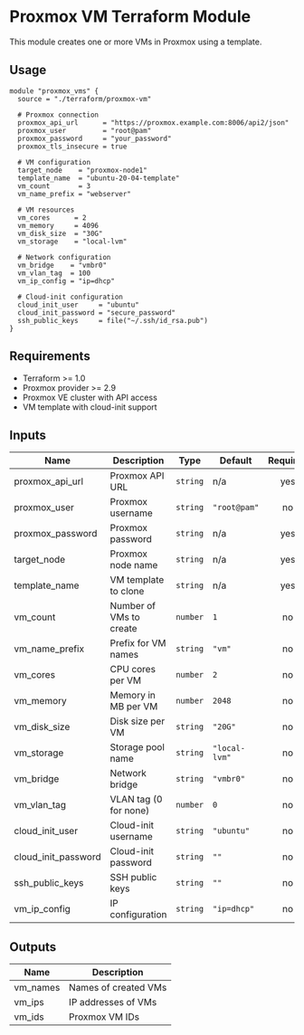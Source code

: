 # Proxmox VM Terraform Module

This module creates one or more VMs in Proxmox using a template.

## Usage

```hcl
module "proxmox_vms" {
  source = "./terraform/proxmox-vm"

  # Proxmox connection
  proxmox_api_url      = "https://proxmox.example.com:8006/api2/json"
  proxmox_user         = "root@pam"
  proxmox_password     = "your_password"
  proxmox_tls_insecure = true

  # VM configuration
  target_node    = "proxmox-node1"
  template_name  = "ubuntu-20-04-template"
  vm_count       = 3
  vm_name_prefix = "webserver"

  # VM resources
  vm_cores      = 2
  vm_memory     = 4096
  vm_disk_size  = "30G"
  vm_storage    = "local-lvm"

  # Network configuration
  vm_bridge    = "vmbr0"
  vm_vlan_tag  = 100
  vm_ip_config = "ip=dhcp"

  # Cloud-init configuration
  cloud_init_user     = "ubuntu"
  cloud_init_password = "secure_password"
  ssh_public_keys     = file("~/.ssh/id_rsa.pub")
}
```

## Requirements

- Terraform >= 1.0
- Proxmox provider >= 2.9
- Proxmox VE cluster with API access
- VM template with cloud-init support

## Inputs

| Name                | Description             | Type     | Default       | Required |
| ------------------- | ----------------------- | -------- | ------------- | :------: |
| proxmox_api_url     | Proxmox API URL         | `string` | n/a           |   yes    |
| proxmox_user        | Proxmox username        | `string` | `"root@pam"`  |    no    |
| proxmox_password    | Proxmox password        | `string` | n/a           |   yes    |
| target_node         | Proxmox node name       | `string` | n/a           |   yes    |
| template_name       | VM template to clone    | `string` | n/a           |   yes    |
| vm_count            | Number of VMs to create | `number` | `1`           |    no    |
| vm_name_prefix      | Prefix for VM names     | `string` | `"vm"`        |    no    |
| vm_cores            | CPU cores per VM        | `number` | `2`           |    no    |
| vm_memory           | Memory in MB per VM     | `number` | `2048`        |    no    |
| vm_disk_size        | Disk size per VM        | `string` | `"20G"`       |    no    |
| vm_storage          | Storage pool name       | `string` | `"local-lvm"` |    no    |
| vm_bridge           | Network bridge          | `string` | `"vmbr0"`     |    no    |
| vm_vlan_tag         | VLAN tag (0 for none)   | `number` | `0`           |    no    |
| cloud_init_user     | Cloud-init username     | `string` | `"ubuntu"`    |    no    |
| cloud_init_password | Cloud-init password     | `string` | `""`          |    no    |
| ssh_public_keys     | SSH public keys         | `string` | `""`          |    no    |
| vm_ip_config        | IP configuration        | `string` | `"ip=dhcp"`   |    no    |

## Outputs

| Name     | Description          |
| -------- | -------------------- |
| vm_names | Names of created VMs |
| vm_ips   | IP addresses of VMs  |
| vm_ids   | Proxmox VM IDs       |
